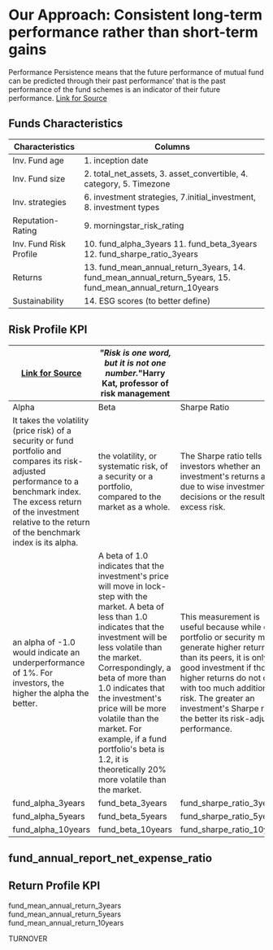 # Our Approach:  Consistent long-term performance rather than short-term gains

Performance Persistence means that the future performance of mutual fund can be predicted through their
past performance’ that is the past performance of the fund schemes is an indicator of their future
performance.
[Link for Source](https://www.researchgate.net/publication/325115723_A_Review_of_Performance_Indicators_of_Mutual_Funds)

## Funds Characteristics 

|Characteristics | Columns|
|---|---|
|Inv. Fund age |1. inception date|
|Inv. Fund size |2. total_net_assets, 3. asset_convertible,  4. category, 5. Timezone|
|Inv. strategies | 6. investment strategies, 7.initial_investment, 8. investment types  |
|Reputation- Rating|9. morningstar_risk_rating|
|Inv. Fund Risk Profile| 10. fund_alpha_3years	11. fund_beta_3years 12. fund_sharpe_ratio_3years|  
|Returns| 13. fund_mean_annual_return_3years, 14. fund_mean_annual_return_5years, 15. fund_mean_annual_return_10years|
|Sustainability| 14. ESG scores (to better define)|



## __Risk Profile KPI__ 
|[Link for Source](https://www.investopedia.com/investing/measure-mutual-fund-risk/)| _"Risk is one word, but it is not one number._"Harry Kat, professor of risk management  |  |
|---|---|---|
|Alpha|Beta|Sharpe Ratio|
|It takes the volatility (price risk) of a security or fund portfolio and compares its risk-adjusted performance to a benchmark index. The excess return of the investment relative to the return of the benchmark index is its alpha.| the volatility, or systematic risk, of a security or a portfolio, compared to the market as a whole.|The Sharpe ratio tells investors whether an investment's returns are due to wise investment decisions or the result of excess risk.|
| an alpha of -1.0 would indicate an underperformance of 1%. For investors, the higher the alpha the better.|A beta of 1.0 indicates that the investment's price will move in lock-step with the market. A beta of less than 1.0 indicates that the investment will be less volatile than the market. Correspondingly, a beta of more than 1.0 indicates that the investment's price will be more volatile than the market. For example, if a fund portfolio's beta is 1.2, it is theoretically 20% more volatile than the market.| This measurement is useful because while one portfolio or security may generate higher returns than its peers, it is only a good investment if those higher returns do not come with too much additional risk. The greater an investment's Sharpe ratio, the better its risk-adjusted performance.|
|fund_alpha_3years	|fund_beta_3years	|fund_sharpe_ratio_3years|   
|fund_alpha_5years|fund_beta_5years|fund_sharpe_ratio_5years	| 
|fund_alpha_10years|fund_beta_10years|fund_sharpe_ratio_10years	| 

## fund_annual_report_net_expense_ratio



## __Return Profile KPI__ 




fund_mean_annual_return_3years	
fund_mean_annual_return_5years	
fund_mean_annual_return_10years	

	
TURNOVER




